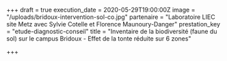 +++
draft = true
execution_date = 2020-05-29T19:00:00Z
image = "/uploads/bridoux-intervention-sol-co.jpg"
partenaire = "Laboratoire LIEC site Metz avec Sylvie Cotelle et Florence Maunoury-Danger"
prestation_key = "etude-diagnostic-conseil"
title = "Inventaire de la biodiversité (faune du sol) sur le campus Bridoux - Effet de la tonte réduite sur 6 zones"

+++
